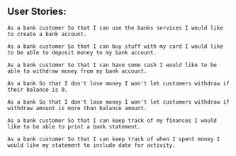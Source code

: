 ## User Stories:

`As a bank customer
So that I can use the banks services
I would like to create a bank account.`

`As a bank customer
So that I can buy stuff with my card
I would like to be able to deposit money to my bank account.`

`As a bank customer
So that I can have some cash
I would like to be able to withdraw money from my bank account.`

`As a bank
So that I don't lose money
I won't let customers withdraw if their balance is 0.`

`As a bank
So that I don't lose money
I won't let customers withdraw if withdraw amount is more than balance amount.`


`As a bank customer
So that I can keep track of my finances
I would like to be able to print a bank statement.`

`As a bank customer
So that I can keep track of when I spent money
I would like my statement to include date for activity.`